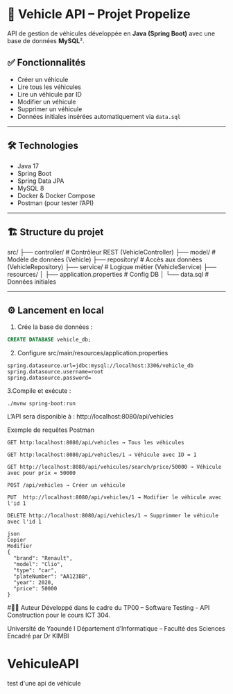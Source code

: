 
# 🚗 Vehicle API – Projet Propelize

API de gestion de véhicules développée en **Java (Spring Boot)** avec une base de données **MySQL**².

## ✅ Fonctionnalités

- Créer un véhicule
- Lire tous les véhicules
- Lire un véhicule par ID
- Modifier un véhicule
- Supprimer un véhicule
- Données initiales insérées automatiquement via `data.sql`

---

## 🛠️ Technologies

- Java 17
- Spring Boot
- Spring Data JPA
- MySQL 8
- Docker & Docker Compose
- Postman (pour tester l’API)

---

## 🏗️ Structure du projet

src/
├── controller/ # Contrôleur REST (VehicleController)
├── model/ # Modèle de données (Vehicle)
├── repository/ # Accès aux données (VehicleRepository)
├── service/ # Logique métier (VehicleService)
├── resources/
│ ├── application.properties # Config DB
│ └── data.sql # Données initiales


---

## ⚙️ Lancement en local 

1. Crée la base de données :

```sql
CREATE DATABASE vehicle_db; 
```
2. Configure src/main/resources/application.properties 
```
spring.datasource.url=jdbc:mysql://localhost:3306/vehicle_db
spring.datasource.username=root
spring.datasource.password=
```
3.Compile et exécute :
```
./mvnw spring-boot:run
```
L’API sera disponible à : http://localhost:8080/api/vehicles

 Exemple de requêtes Postman
```
GET http:localhost:8080/api/vehicles → Tous les véhicules

GET http:localhost:8080/api/vehicles/1 → Véhicule avec ID = 1

GET http://localhost:8080/api/vehicules/search/price/50000 → Véhicule avec pour prix = 50000 

POST /api/vehicles → Créer un véhicule

PUT  http://localhost:8080/api/vehicles/1 → Modifier le véhicule avec l'id 1

DELETE http://localhost:8080/api/vehicles/1 → Supprimmer le véhicule avec l'id 1

json
Copier
Modifier
{
  "brand": "Renault",
  "model": "Clio",
  "type": "car",
  "plateNumber": "AA123BB",
  "year": 2020,
  "price": 50000
}
```
#👨‍💻 Auteur
Développé dans le cadre du TP00 – Software Testing - API Construction pour le cours ICT 304.

Université de Yaoundé I
Département d’Informatique – Faculté des Sciences
Encadré par Dr KIMBI 


# VehiculeAPI
test d'une api de véhicule 

